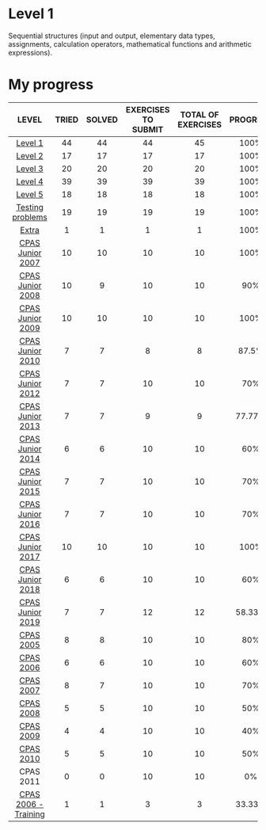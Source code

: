 # Level 1

<p>
	Sequential structures (input and output, elementary data types, assignments, calculation operators, mathematical functions and arithmetic expressions).
</p>

# My progress

<div align="center">
	<table style="text-align: center">
		<thead>
			<tr>
				<th>LEVEL</th>
				<th>TRIED</th>
				<th>SOLVED</th>
				<th>EXERCISES TO SUBMIT</th>
				<th>TOTAL OF EXERCISES</th>
				<th>PROGRESS</th>
			</tr>
		</thead>
		<tbody>
			<tr>
				<td>
					<a href="https://github.com/davidmonteiro03/Main/tree/main/CIC/winhost/nivel-1">Level 1</a>
				</td>
				<td>44</td>
				<td>44</td>
				<td>44</td>
				<td>45</td>
				<td>100%</td>
			</tr>
			<tr>
				<td>
					<a href="https://github.com/davidmonteiro03/Main/tree/main/CIC/winhost/nivel-2">Level 2</a>
				</td>
				<td>17</td>
				<td>17</td>
				<td>17</td>
				<td>17</td>
				<td>100%</td>
			</tr>
			<tr>
				<td>
					<a href="https://github.com/davidmonteiro03/Main/tree/main/CIC/winhost/nivel-3">Level 3</a>
				</td>
				<td>20</td>
				<td>20</td>
				<td>20</td>
				<td>20</td>
				<td>100%</td>
			</tr>
			<tr>
				<td>
					<a href="https://github.com/davidmonteiro03/Main/tree/main/CIC/winhost/nivel-4">Level 4</a>
				</td>
				<td>39</td>
				<td>39</td>
				<td>39</td>
				<td>39</td>
				<td>100%</td>
			</tr>
			<tr>
				<td>
					<a href="https://github.com/davidmonteiro03/Main/tree/main/CIC/winhost/nivel-5">Level 5</a>
				</td>
				<td>18</td>
				<td>18</td>
				<td>18</td>
				<td>18</td>
				<td>100%</td>
			</tr>
			<tr>
				<td>
					<a href="https://github.com/davidmonteiro03/Main/tree/main/CIC/winhost/problemas-de-testes">Testing problems</a>
				</td>
				<td>19</td>
				<td>19</td>
				<td>19</td>
				<td>19</td>
				<td>100%</td>
			</tr>
			<tr>
				<td>
					<a href="https://github.com/davidmonteiro03/Main/tree/main/CIC/winhost/extra">Extra</a>
				</td>
				<td>1</td>
				<td>1</td>
				<td>1</td>
				<td>1</td>
				<td>100%</td>
			</tr>
			<tr>
				<td>
					<a href="https://github.com/davidmonteiro03/Main/tree/main/CIC/winhost/cpas-junior-2007">CPAS Junior 2007</a>
				</td>
				<td>10</td>
				<td>10</td>
				<td>10</td>
				<td>10</td>
				<td>100%</td>
			</tr>
			<tr>
				<td>
					<a href="https://github.com/davidmonteiro03/Main/tree/main/CIC/winhost/cpas-junior-2008">CPAS Junior 2008</a>
				</td>
				<td>10</td>
				<td>9</td>
				<td>10</td>
				<td>10</td>
				<td>90%</td>
			</tr>
			<tr>
				<td>
					<a href="https://github.com/davidmonteiro03/Main/tree/main/CIC/winhost/cpas-junior-2009">CPAS Junior 2009</a>
				</td>
				<td>10</td>
				<td>10</td>
				<td>10</td>
				<td>10</td>
				<td>100%</td>
			</tr>
			<tr>
				<td>
					<a href="https://github.com/davidmonteiro03/Main/tree/main/CIC/winhost/cpas-junior-2010">CPAS Junior 2010</a>
				</td>
				<td>7</td>
				<td>7</td>
				<td>8</td>
				<td>8</td>
				<td>87.5%</td>
			</tr>
			<tr>
				<td>
					<a href="https://github.com/davidmonteiro03/Main/tree/main/CIC/winhost/cpas-junior-2012">CPAS Junior 2012</a>
				</td>
				<td>7</td>
				<td>7</td>
				<td>10</td>
				<td>10</td>
				<td>70%</td>
			</tr>
			<tr>
				<td>
					<a href="https://github.com/davidmonteiro03/Main/tree/main/CIC/winhost/cpas-junior-2013">CPAS Junior 2013</a>
				</td>
				<td>7</td>
				<td>7</td>
				<td>9</td>
				<td>9</td>
				<td>77.77%</td>
			</tr>
			<tr>
				<td>
					<a href="https://github.com/davidmonteiro03/Main/tree/main/CIC/winhost/cpas-junior-2014">CPAS Junior 2014</a>
				</td>
				<td>6</td>
				<td>6</td>
				<td>10</td>
				<td>10</td>
				<td>60%</td>
			</tr>
			<tr>
				<td>
					<a href="https://github.com/davidmonteiro03/Main/tree/main/CIC/winhost/cpas-junior-2015">CPAS Junior 2015</a>
				</td>
				<td>7</td>
				<td>7</td>
				<td>10</td>
				<td>10</td>
				<td>70%</td>
			</tr>
			<tr>
				<td>
					<a href="https://github.com/davidmonteiro03/Main/tree/main/CIC/winhost/cpas-junior-2016">CPAS Junior 2016</a>
				</td>
				<td>7</td>
				<td>7</td>
				<td>10</td>
				<td>10</td>
				<td>70%</td>
			</tr>
			<tr>
				<td>
					<a href="https://github.com/davidmonteiro03/Main/tree/main/CIC/winhost/cpas-junior-2017">CPAS Junior 2017</a>
				</td>
				<td>10</td>
				<td>10</td>
				<td>10</td>
				<td>10</td>
				<td>100%</td>
			</tr>
			<tr>
				<td>
					<a href="https://github.com/davidmonteiro03/Main/tree/main/CIC/winhost/cpas-junior-2018">CPAS Junior 2018</a>
				</td>
				<td>6</td>
				<td>6</td>
				<td>10</td>
				<td>10</td>
				<td>60%</td>
			</tr>
			<tr>
				<td>
					<a href="https://github.com/davidmonteiro03/Main/tree/main/CIC/winhost/cpas-junior-2019">CPAS Junior 2019</a>
				</td>
				<td>7</td>
				<td>7</td>
				<td>12</td>
				<td>12</td>
				<td>58.33%</td>
			</tr>
			<tr>
				<td>
					<a href="https://github.com/davidmonteiro03/Main/tree/main/CIC/winhost/cpas-2005">CPAS 2005</a>
				</td>
				<td>8</td>
				<td>8</td>
				<td>10</td>
				<td>10</td>
				<td>80%</td>
			</tr>
			<tr>
				<td>
					<a href="https://github.com/davidmonteiro03/Main/tree/main/CIC/winhost/cpas-2006">CPAS 2006</a>
				</td>
				<td>6</td>
				<td>6</td>
				<td>10</td>
				<td>10</td>
				<td>60%</td>
			</tr>
			<tr>
				<td>
					<a href="https://github.com/davidmonteiro03/Main/tree/main/CIC/winhost/cpas-2007">CPAS 2007</a>
				</td>
				<td>8</td>
				<td>7</td>
				<td>10</td>
				<td>10</td>
				<td>70%</td>
			</tr>
			<tr>
				<td>
					<a href="https://github.com/davidmonteiro03/Main/tree/main/CIC/winhost/cpas-2008">CPAS 2008</a>
				</td>
				<td>5</td>
				<td>5</td>
				<td>10</td>
				<td>10</td>
				<td>50%</td>
			</tr>
			<tr>
				<td>
					<a href="https://github.com/davidmonteiro03/Main/tree/main/CIC/winhost/cpas-2009">CPAS 2009</a>
				</td>
				<td>4</td>
				<td>4</td>
				<td>10</td>
				<td>10</td>
				<td>40%</td>
			</tr>
			<tr>
				<td>
					<a href="https://github.com/davidmonteiro03/Main/tree/main/CIC/winhost/cpas-2010">CPAS 2010</a>
				</td>
				<td>5</td>
				<td>5</td>
				<td>10</td>
				<td>10</td>
				<td>50%</td>
			</tr>
			<tr>
				<td>CPAS 2011</td>
				<td>0</td>
				<td>0</td>
				<td>10</td>
				<td>10</td>
				<td>0%</td>
			</tr>
			<tr>
				<td>
					<a href="https://github.com/davidmonteiro03/Main/tree/main/CIC/winhost/cpas-2006-treino">CPAS 2006 - Training</a>
				</td>
				<td>1</td>
				<td>1</td>
				<td>3</td>
				<td>3</td>
				<td>33.33%</td>
			</tr>
		</tbody>
	</table>
</div>
